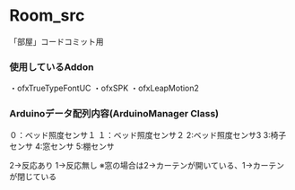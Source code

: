 # Room_src
「部屋」コードコミット用

### 使用しているAddon
・ofxTrueTypeFontUC
・ofxSPK
・ofxLeapMotion2

### Arduinoデータ配列内容(ArduinoManager Class)
０：ベッド照度センサ１
１：ベッド照度センサ２
2:ベッド照度センサ3
3:椅子センサ
4:窓センサ
5:棚センサ　　

2→反応あり
1→反応無し
※窓の場合は2→カーテンが開いている、1→カーテンが閉じている
